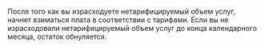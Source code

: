 После того как вы израсходуете нетарифицируемый объем услуг, начнет взиматься плата в соответствии с тарифами. Если вы не израсходовали нетарифицируемый объем услуг до конца календарного месяца, остаток обнуляется.